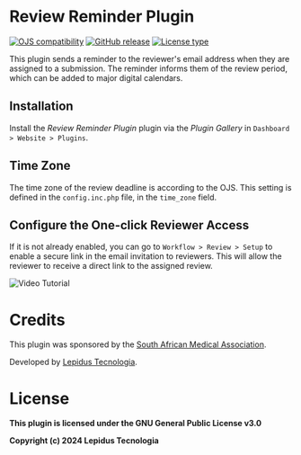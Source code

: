 # Review Reminder Plugin 

[![OJS compatibility](https://img.shields.io/badge/ojs-3.4.0.x-brightgreen)](https://github.com/pkp/ojs/tree/stable-3_4_0)
[![GitHub release](https://img.shields.io/github/v/release/lepidus/reviewReminder)](https://github.com/lepidus/reviewReminder/releases)
[![License type](https://img.shields.io/github/license/lepidus/reviewReminder)](https://github.com/lepidus/reviewReminder/blob/main/LICENSE)

This plugin sends a reminder to the reviewer's email address when they are assigned to a submission. The reminder informs them of the review period, which can be added to major digital calendars.

## Installation

Install the *Review Reminder Plugin* plugin via the *Plugin Gallery* in `Dashboard > Website > Plugins`.

## Time Zone

The time zone of the review deadline is according to the OJS.
This setting is defined in the `config.inc.php` file, in the `time_zone` field.

## Configure the One-click Reviewer Access

If it is not already enabled, you can go to `Workflow > Review > Setup` to enable a secure link in the email invitation to reviewers. This will allow the reviewer to receive a direct link to the assigned review.

![Video Tutorial](https://i.imgur.com/cHjoXsI.gif)

# Credits
This plugin was sponsored by the [South African Medical Association](http://samedical.org/).

Developed by [Lepidus Tecnologia](https://lepidus.com.br/).


# License
__This plugin is licensed under the GNU General Public License v3.0__

__Copyright (c) 2024 Lepidus Tecnologia__